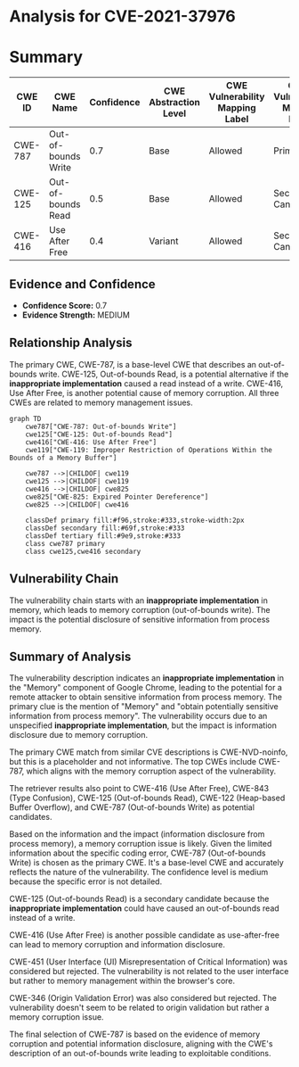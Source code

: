 # Analysis for CVE-2021-37976

# Summary
| CWE ID | CWE Name | Confidence | CWE Abstraction Level | CWE Vulnerability Mapping Label | CWE-Vulnerability Mapping Notes |
|---|---|---|---|---|---|
| CWE-787 | Out-of-bounds Write | 0.7 | Base | Allowed | Primary CWE |
| CWE-125 | Out-of-bounds Read | 0.5 | Base | Allowed | Secondary Candidate |
| CWE-416 | Use After Free | 0.4 | Variant | Allowed | Secondary Candidate |

## Evidence and Confidence

*   **Confidence Score:** 0.7
*   **Evidence Strength:** MEDIUM

## Relationship Analysis
The primary CWE, CWE-787, is a base-level CWE that describes an out-of-bounds write. CWE-125, Out-of-bounds Read, is a potential alternative if the **inappropriate implementation** caused a read instead of a write. CWE-416, Use After Free, is another potential cause of memory corruption. All three CWEs are related to memory management issues.

```mermaid
graph TD
    cwe787["CWE-787: Out-of-bounds Write"]
    cwe125["CWE-125: Out-of-bounds Read"]
    cwe416["CWE-416: Use After Free"]
    cwe119["CWE-119: Improper Restriction of Operations Within the Bounds of a Memory Buffer"]

    cwe787 -->|CHILDOF| cwe119
    cwe125 -->|CHILDOF| cwe119
    cwe416 -->|CHILDOF| cwe825
    cwe825["CWE-825: Expired Pointer Dereference"]
    cwe825 -->|CHILDOF| cwe416
    
    classDef primary fill:#f96,stroke:#333,stroke-width:2px
    classDef secondary fill:#69f,stroke:#333
    classDef tertiary fill:#9e9,stroke:#333
    class cwe787 primary
    class cwe125,cwe416 secondary
```

## Vulnerability Chain
The vulnerability chain starts with an **inappropriate implementation** in memory, which leads to memory corruption (out-of-bounds write). The impact is the potential disclosure of sensitive information from process memory.

## Summary of Analysis
The vulnerability description indicates an **inappropriate implementation** in the "Memory" component of Google Chrome, leading to the potential for a remote attacker to obtain sensitive information from process memory. The primary clue is the mention of "Memory" and "obtain potentially sensitive information from process memory". The vulnerability occurs due to an unspecified **inappropriate implementation**, but the impact is information disclosure due to memory corruption.

The primary CWE match from similar CVE descriptions is CWE-NVD-noinfo, but this is a placeholder and not informative. The top CWEs include CWE-787, which aligns with the memory corruption aspect of the vulnerability.

The retriever results also point to CWE-416 (Use After Free), CWE-843 (Type Confusion), CWE-125 (Out-of-bounds Read), CWE-122 (Heap-based Buffer Overflow), and CWE-787 (Out-of-bounds Write) as potential candidates.

Based on the information and the impact (information disclosure from process memory), a memory corruption issue is likely. Given the limited information about the specific coding error, CWE-787 (Out-of-bounds Write) is chosen as the primary CWE. It's a base-level CWE and accurately reflects the nature of the vulnerability. The confidence level is medium because the specific error is not detailed.

CWE-125 (Out-of-bounds Read) is a secondary candidate because the **inappropriate implementation** could have caused an out-of-bounds read instead of a write.

CWE-416 (Use After Free) is another possible candidate as use-after-free can lead to memory corruption and information disclosure.

CWE-451 (User Interface (UI) Misrepresentation of Critical Information) was considered but rejected. The vulnerability is not related to the user interface but rather to memory management within the browser's core.

CWE-346 (Origin Validation Error) was also considered but rejected. The vulnerability doesn't seem to be related to origin validation but rather a memory corruption issue.

The final selection of CWE-787 is based on the evidence of memory corruption and potential information disclosure, aligning with the CWE's description of an out-of-bounds write leading to exploitable conditions.